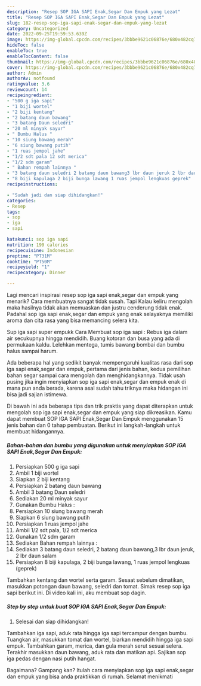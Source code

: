 ```yaml
---
description: "Resep SOP IGA SAPI Enak,Segar Dan Empuk yang Lezat"
title: "Resep SOP IGA SAPI Enak,Segar Dan Empuk yang Lezat"
slug: 182-resep-sop-iga-sapi-enak-segar-dan-empuk-yang-lezat
category: Uncategorized
date: 2022-09-25T19:59:53.639Z
image: https://img-global.cpcdn.com/recipes/3bbbe9621c06876e/680x482cq70/sop-iga-sapi-enaksegar-dan-empuk-foto-resep-utama.jpg
hideToc: false
enableToc: true
enableTocContent: false
thumbnail: https://img-global.cpcdn.com/recipes/3bbbe9621c06876e/680x482cq70/sop-iga-sapi-enaksegar-dan-empuk-foto-resep-utama.jpg
cover: https://img-global.cpcdn.com/recipes/3bbbe9621c06876e/680x482cq70/sop-iga-sapi-enaksegar-dan-empuk-foto-resep-utama.jpg
author: Admin
authorAv: notfound
ratingvalue: 3.6
reviewcount: 14
recipeingredient:
- "500 g iga sapi"
- "1 biji wortel"
- "2 biji kentang"
- "2 batang daun bawang"
- "3 batang Daun seledri"
- "20 ml minyak sayur"
- " Bumbu Halus "
- "10 siung bawang merah"
- "6 siung bawang putih"
- "1 ruas jempol jahe"
- "1/2 sdt pala 12 sdt merica"
- "1/2 sdm garam"
- " Bahan rempah lainnya "
- "3 batang daun seledri 2 batang daun bawang3 lbr daun jeruk 2 lbr daun salam"
- "8 biji kapulaga 2 biji bunga lawang 1 ruas jempol lengkuas geprek"
recipeinstructions:

- "Sudah jadi dan siap dihidangkan!"
categories:
- Resep
tags:
- sop
- iga
- sapi

katakunci: sop iga sapi 
nutrition: 190 calories
recipecuisine: Indonesian
preptime: "PT31M"
cooktime: "PT50M"
recipeyield: "1"
recipecategory: Dinner

---
```



Lagi mencari inspirasi resep sop iga sapi enak,segar dan empuk yang menarik? Cara membuatnya sangat tidak susah. Tapi Kalau keliru mengolah maka hasilnya tidak akan memuaskan dan justru cenderung tidak enak. Padahal sop iga sapi enak,segar dan empuk yang enak selayaknya memiliki aroma dan cita rasa yang bisa memancing selera kita.


Sup iga sapi super empukk Cara Membuat sop iga sapi : Rebus iga dalam air secukupnya hingga mendidih. Buang kotoran dan busa yang ada di permukaan kaldu. Lelehkan mentega, tumis bawang bombai dan bumbu halus sampai harum.

Ada beberapa hal yang sedikit banyak mempengaruhi kualitas rasa dari sop iga sapi enak,segar dan empuk, pertama dari jenis bahan, kedua pemilihan bahan segar sampai cara mengolah dan menghidangkannya. Tidak usah pusing jika ingin menyiapkan sop iga sapi enak,segar dan empuk enak di mana pun anda berada, karena asal sudah tahu triknya maka hidangan ini bisa jadi sajian istimewa.


Di bawah ini ada beberapa tips dan trik praktis yang dapat diterapkan untuk mengolah sop iga sapi enak,segar dan empuk yang siap dikreasikan. Kamu dapat membuat SOP IGA SAPI Enak,Segar Dan Empuk menggunakan 15 jenis bahan dan 0 tahap pembuatan. Berikut ini langkah-langkah untuk membuat hidangannya.

<!--inarticleads1-->

##### Bahan-bahan dan bumbu yang digunakan untuk menyiapkan SOP IGA SAPI Enak,Segar Dan Empuk:

1. Persiapkan 500 g iga sapi
1. Ambil 1 biji wortel
1. Siapkan 2 biji kentang
1. Persiapkan 2 batang daun bawang
1. Ambil 3 batang Daun seledri
1. Sediakan 20 ml minyak sayur
1. Gunakan  Bumbu Halus :
1. Persiapkan 10 siung bawang merah
1. Siapkan 6 siung bawang putih
1. Persiapkan 1 ruas jempol jahe
1. Ambil 1/2 sdt pala, 1/2 sdt merica
1. Gunakan 1/2 sdm garam
1. Sediakan  Bahan rempah lainnya :
1. Sediakan 3 batang daun seledri, 2 batang daun bawang,3 lbr daun jeruk, 2 lbr daun salam
1. Persiapkan 8 biji kapulaga, 2 biji bunga lawang, 1 ruas jempol lengkuas (geprek)


Tambahkan kentang dan wortel serta garam. Sesaat sebelum dimatikan, masukkan potongan daun bawang, seledri dan tomat. Simak resep sop iga sapi berikut ini. Di video kali ini, aku membuat sop dagin. 

<!--inarticleads2-->

##### Step by step untuk buat SOP IGA SAPI Enak,Segar Dan Empuk:


1. Selesai dan siap dihidangkan!

Tambahkan iga sapi, aduk rata hingga iga sapi tercampur dengan bumbu. Tuangkan air, masukkan tomat dan wortel, biarkan mendidih hingga iga sapi empuk. Tambahkan garam, merica, dan gula merah serut sesuai selera. Terakhir masukkan daun bawang, aduk rata dan matikan api. Sajikan sop iga pedas dengan nasi putih hangat. 

Bagaimana? Gampang kan? Itulah cara menyiapkan sop iga sapi enak,segar dan empuk yang bisa anda praktikkan di rumah. Selamat menikmati
